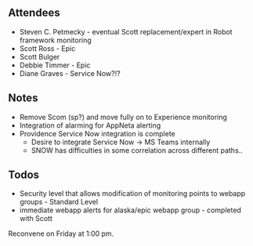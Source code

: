 ## Attendees
- Steven C. Petmecky - eventual Scott replacement/expert in Robot framework monitoring
- Scott Ross - Epic
- Scott Bulger
- Debbie Timmer - Epic
- Diane Graves - Service Now?!?

## Notes
- Remove Scom (sp?) and move fully on to Experience monitoring
- Integration of alarming for AppNeta alerting
- Providence Service Now integration is complete
    - Desire to integrate Service Now -> MS Teams internally
    - SNOW has difficulties in some correlation across different paths..

## Todos
- Security level that allows modification of monitoring points to webapp groups - Standard Level
- immediate webapp alerts for alaska/epic webapp group - completed with Scott

Reconvene on Friday at 1:00 pm.

